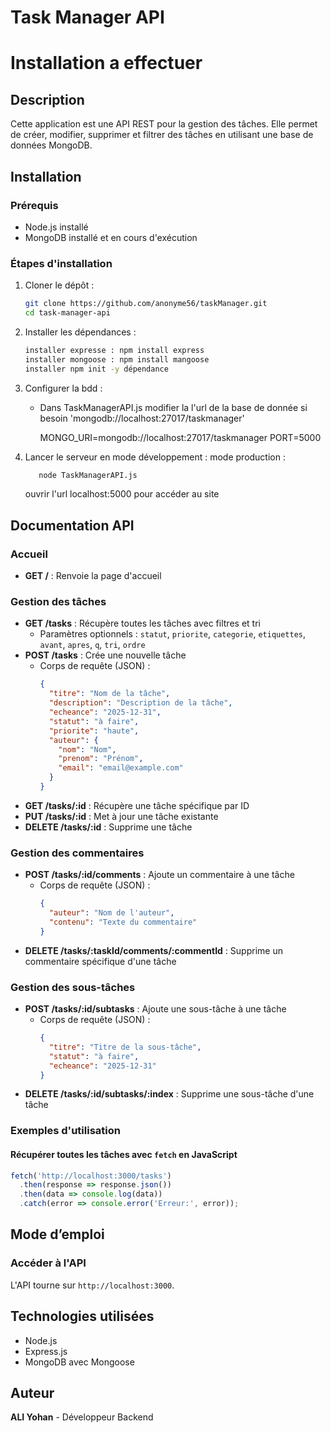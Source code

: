 # Task Manager API



# Installation a effectuer 





## Description
Cette application est une API REST pour la gestion des tâches. Elle permet de créer, modifier, supprimer et filtrer des tâches en utilisant une base de données MongoDB.

## Installation
### Prérequis
- Node.js installé
- MongoDB installé et en cours d'exécution

### Étapes d'installation
1. Cloner le dépôt :
   ```bash
   git clone https://github.com/anonyme56/taskManager.git
   cd task-manager-api
   ```
2. Installer les dépendances :
   ```bash
   installer expresse : npm install express 
   installer mongoose : npm install mangoose
   installer npm init -y dépendance
   ```
3. Configurer la bdd :
   - Dans TaskManagerAPI.js modifier la l'url de la base de donnée si besoin 'mongodb://localhost:27017/taskmanager'
    
     MONGO_URI=mongodb://localhost:27017/taskmanager
     PORT=5000
   
4. Lancer le serveur en mode développement :
  mode production :
   ```bash
      node TaskManagerAPI.js
   ```

 

   ouvrir l'url localhost:5000 pour accéder au site 

## Documentation API

### Accueil
- **GET /** : Renvoie la page d'accueil

### Gestion des tâches
- **GET /tasks** : Récupère toutes les tâches avec filtres et tri
  - Paramètres optionnels : `statut`, `priorite`, `categorie`, `etiquettes`, `avant`, `apres`, `q`, `tri`, `ordre`
- **POST /tasks** : Crée une nouvelle tâche
  - Corps de requête (JSON) :
    ```json
    {
      "titre": "Nom de la tâche",
      "description": "Description de la tâche",
      "echeance": "2025-12-31",
      "statut": "à faire",
      "priorite": "haute",
      "auteur": {
        "nom": "Nom",
        "prenom": "Prénom",
        "email": "email@example.com"
      }
    }
    ```
- **GET /tasks/:id** : Récupère une tâche spécifique par ID
- **PUT /tasks/:id** : Met à jour une tâche existante
- **DELETE /tasks/:id** : Supprime une tâche

### Gestion des commentaires
- **POST /tasks/:id/comments** : Ajoute un commentaire à une tâche
  - Corps de requête (JSON) :
    ```json
    {
      "auteur": "Nom de l'auteur",
      "contenu": "Texte du commentaire"
    }
    ```
- **DELETE /tasks/:taskId/comments/:commentId** : Supprime un commentaire spécifique d'une tâche

### Gestion des sous-tâches
- **POST /tasks/:id/subtasks** : Ajoute une sous-tâche à une tâche
  - Corps de requête (JSON) :
    ```json
    {
      "titre": "Titre de la sous-tâche",
      "statut": "à faire",
      "echeance": "2025-12-31"
    }
    ```
- **DELETE /tasks/:id/subtasks/:index** : Supprime une sous-tâche d'une tâche

### Exemples d'utilisation

#### Récupérer toutes les tâches avec `fetch` en JavaScript
```js
fetch('http://localhost:3000/tasks')
  .then(response => response.json())
  .then(data => console.log(data))
  .catch(error => console.error('Erreur:', error));
  ```

## Mode d’emploi

### Accéder à l'API
L'API tourne sur `http://localhost:3000`.

## Technologies utilisées
- Node.js
- Express.js
- MongoDB avec Mongoose

## Auteur
**ALI Yohan** - Développeur Backend



